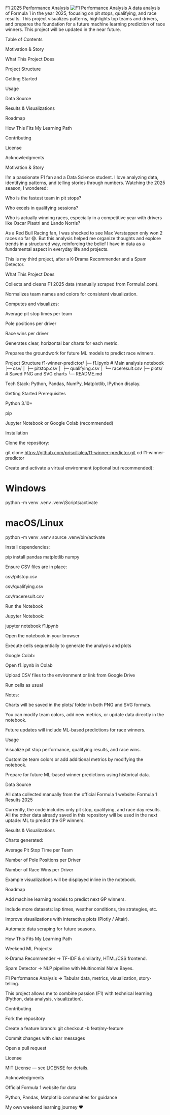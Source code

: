F1 2025 Performance Analysis
![F1 Performance Analysis](https://images.pexels.com/photos/29406740/pexels-photo-29406740.jpeg)
A data analysis of Formula 1 in the year 2025, focusing on pit stops, qualifying, and race results. This project visualizes patterns, highlights top teams and drivers, and prepares the foundation for a future machine learning prediction of race winners. This project will be updated in the near future.

Table of Contents

Motivation & Story

What This Project Does

Project Structure

Getting Started

Usage

Data Source

Results & Visualizations

Roadmap

How This Fits My Learning Path

Contributing

License

Acknowledgments

Motivation & Story

I’m a passionate F1 fan and a Data Science student. I love analyzing data, identifying patterns, and telling stories through numbers. Watching the 2025 season, I wondered:

Who is the fastest team in pit stops?

Who excels in qualifying sessions?

Who is actually winning races, especially in a competitive year with drivers like Oscar Piastri and Lando Norris?

As a Red Bull Racing fan, I was shocked to see Max Verstappen only won 2 races so far 😅. But this analysis helped me organize thoughts and explore trends in a structured way, reinforcing the belief I have in data as a fundamental aspect in everyday life and projects.

This is my third project, after a K-Drama Recommender and a Spam Detector.

What This Project Does

Collects and cleans F1 2025 data (manually scraped from Formula1.com).

Normalizes team names and colors for consistent visualization.

Computes and visualizes:

Average pit stop times per team

Pole positions per driver

Race wins per driver

Generates clear, horizontal bar charts for each metric.

Prepares the groundwork for future ML models to predict race winners.

Project Structure
f1-winner-predictor/
├─ f1.ipynb                  # Main analysis notebook
├─ csv/
│  ├─ pitstop.csv
│  ├─ qualifying.csv
│  └─ raceresult.csv
├─ plots/                    # Saved PNG and SVG charts
└─ README.md


Tech Stack: Python, Pandas, NumPy, Matplotlib, IPython display.

Getting Started
Prerequisites

Python 3.10+

pip

Jupyter Notebook or Google Colab (recommended)

Installation

Clone the repository:

git clone https://github.com/priscillalea/f1-winner-predictor.git
cd f1-winner-predictor


Create and activate a virtual environment (optional but recommended):

# Windows
python -m venv .venv
.venv\Scripts\activate

# macOS/Linux
python -m venv .venv
source .venv/bin/activate


Install dependencies:

pip install pandas matplotlib numpy


Ensure CSV files are in place:

csv/pitstop.csv

csv/qualifying.csv

csv/raceresult.csv

Run the Notebook

Jupyter Notebook:

jupyter notebook f1.ipynb


Open the notebook in your browser

Execute cells sequentially to generate the analysis and plots

Google Colab:

Open f1.ipynb
 in Colab

Upload CSV files to the environment or link from Google Drive

Run cells as usual

Notes:

Charts will be saved in the plots/ folder in both PNG and SVG formats.

You can modify team colors, add new metrics, or update data directly in the notebook.

Future updates will include ML-based predictions for race winners.

Usage

Visualize pit stop performance, qualifying results, and race wins.

Customize team colors or add additional metrics by modifying the notebook.

Prepare for future ML-based winner predictions using historical data.

Data Source

All data collected manually from the official Formula 1 website:
Formula 1 Results 2025

Currently, the code includes only pit stop, qualifying, and race day results. All the other data already saved in this repository will be used in the next uptade: ML to predict the GP winners.

Results & Visualizations

Charts generated:

Average Pit Stop Time per Team

Number of Pole Positions per Driver

Number of Race Wins per Driver

Example visualizations will be displayed inline in the notebook.

Roadmap

Add machine learning models to predict next GP winners.

Include more datasets: lap times, weather conditions, tire strategies, etc.

Improve visualizations with interactive plots (Plotly / Altair).

Automate data scraping for future seasons.

How This Fits My Learning Path

Weekend ML Projects:

K-Drama Recommender → TF-IDF & similarity, HTML/CSS frontend.

Spam Detector → NLP pipeline with Multinomial Naive Bayes.

F1 Performance Analysis → Tabular data, metrics, visualization, story-telling.

This project allows me to combine passion (F1) with technical learning (Python, data analysis, visualization).

Contributing

Fork the repository

Create a feature branch: git checkout -b feat/my-feature

Commit changes with clear messages

Open a pull request

License

MIT License — see LICENSE
 for details.

Acknowledgments

Official Formula 1 website for data

Python, Pandas, Matplotlib communities for guidance

My own weekend learning journey ❤️
